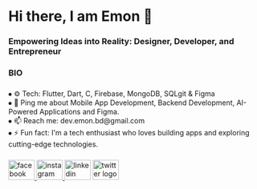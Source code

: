 <h1 align="left">Hi there, I am Emon 👋</h1>

###

<h3 align="left">Empowering Ideas into Reality: Designer, Developer, and Entrepreneur</h3>

###

<h3 align="left">BIO</h3>

###

<p align="left">⦁	⚙️ Tech: Flutter, Dart, C, Firebase, MongoDB, SQLgit & Figma<br>⦁	💬 Ping me about Mobile App Development,  Backend Development, AI-Powered Applications and Figma.<br>⦁	📫 Reach me: dev.emon.bd@gmail.com<br>⦁	⚡️ Fun fact: I'm a tech enthusiast who loves building apps and exploring cutting-edge technologies.</p>

###

<div align="left">
  <a href="https://www.facebook.com/arianahamedemon1" target="_blank">
    <img src="https://raw.githubusercontent.com/maurodesouza/profile-readme-generator/master/src/assets/icons/social/facebook/default.svg" width="52" height="40" alt="facebook logo"  />
  </a>
  <a href="https://www.instagram.com/arianahamedemon1/" target="_blank">
    <img src="https://raw.githubusercontent.com/maurodesouza/profile-readme-generator/master/src/assets/icons/social/instagram/default.svg" width="52" height="40" alt="instagram logo"  />
  </a>
  <img src="https://raw.githubusercontent.com/maurodesouza/profile-readme-generator/master/src/assets/icons/social/linkedin/default.svg" width="52" height="40" alt="linkedin logo"  />
  <a href="https://twitter.com/Arian_Emon01" target="_blank">
    <img src="https://raw.githubusercontent.com/maurodesouza/profile-readme-generator/master/src/assets/icons/social/twitter/default.svg" width="52" height="40" alt="twitter logo"  />
  </a>
</div>

###
